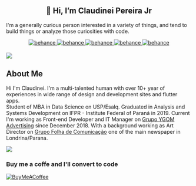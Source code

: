 ## <div align="center">👋 Hi, I’m Claudinei Pereira Jr</div>
I'm a generally curious person interested in a variety of things, and tend to build things or analyze those curiosities with code.

<div align="center">
<a href="https://behance.net/claupereirajr" target="_blank">
<img src="https://img.shields.io/badge/Behance-1769ff?logo=behance&logoColor=white" alt=behance style="margin-bottom: 5px;" />
</a>
<a href="https://discord.gg/Datsukero" target="_blank">
<img src="https://img.shields.io/badge/Discord-%237289DA.svg?logo=discord&logoColor=white" alt=behance style="margin-bottom: 5px;" />
</a>
<a href="https://facebook.com/claudineijr.dev" target="_blank">
<img src="https://img.shields.io/badge/Facebook-%231877F2.svg?logo=Facebook&logoColor=white" alt=behance style="margin-bottom: 5px;" />
</a>  
<a href="https://instagram.com/claudineijr.dev" target="_blank">
<img src="https://img.shields.io/badge/Instagram-%23E4405F.svg?logo=Instagram&logoColor=white" alt=behance style="margin-bottom: 5px;" />
</a>
<a href="https://linkedin.com/in/cpereirajr" target="_blank">
<img src="https://img.shields.io/badge/LinkedIn-%230077B5.svg?logo=linkedin&logoColor=white" alt=behance style="margin-bottom: 5px;" />
</a>
</div>

![](https://github-readme-stats.vercel.app/api?username=claupereirajr&theme=tokyonight&hide_border=true&include_all_commits=false&count_private=false&hide=prs)<br/>

## About Me
Hi I'm Claudinei. I'm a multi-talented human with over 10+ year of experiences in wide range of design and development sites and flutter apps.<br/>
Student of MBA in Data Science on USP/Esalq. Graduated in Analysis and Systems Development on IFPR - Institute Federal of Paraná in 2019.
Current I'm working as Front-end Developer and IT Manager on [Grupo YGOM Advertising](https://grupoygom.com.br/) since December 2018.
With a background working as Art Director on [Grupo Folha de Comunicação](https://www.folhadelondrina.com.br/grupofolha) one of the main newspaper in Londrina/Parana.

![](https://github-readme-stats.vercel.app/api/top-langs/?username=claupereirajr&theme=tokyonight&hide_border=true&include_all_commits=false&count_private=false&layout=compact)

### Buy me a coffe and I'll convert to code
[![BuyMeACoffee](https://img.shields.io/badge/Buy%20Me%20a%20Coffee-ffdd00?style=for-the-badge&logo=buy-me-a-coffee&logoColor=black)](https://buymeacoffee.com/claudineijrdev) 
